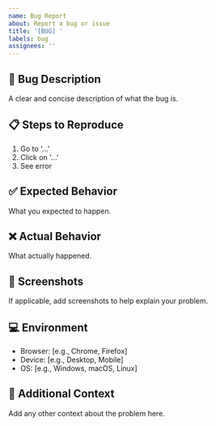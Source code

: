 ```yaml
---
name: Bug Report
about: Report a bug or issue
title: '[BUG] '
labels: bug
assignees: ''
---
```


## 🐛 Bug Description
A clear and concise description of what the bug is.

## 📋 Steps to Reproduce
1. Go to '...'
2. Click on '...'
3. See error

## ✅ Expected Behavior
What you expected to happen.

## ❌ Actual Behavior
What actually happened.

## 📸 Screenshots
If applicable, add screenshots to help explain your problem.

## 💻 Environment
- Browser: [e.g., Chrome, Firefox]
- Device: [e.g., Desktop, Mobile]
- OS: [e.g., Windows, macOS, Linux]

## 📝 Additional Context
Add any other context about the problem here.
